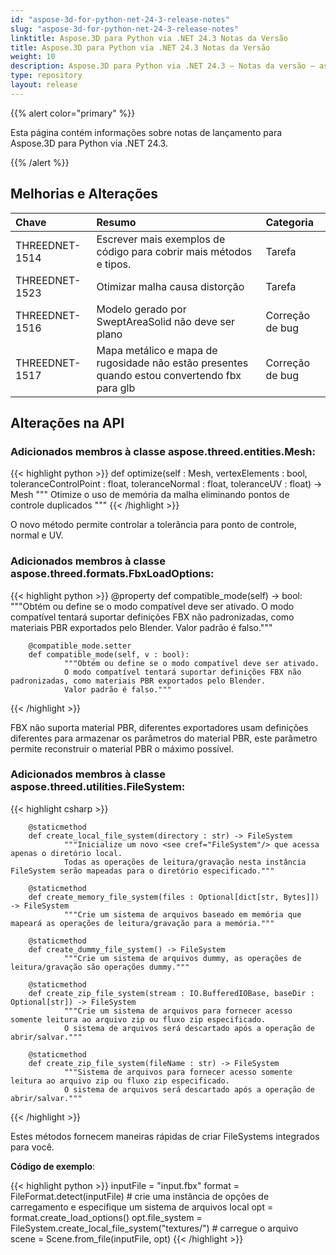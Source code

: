 ```yaml
---
id: "aspose-3d-for-python-net-24-3-release-notes"
slug: "aspose-3d-for-python-net-24-3-release-notes"
linktitle: Aspose.3D para Python via .NET 24.3 Notas da Versão
title: Aspose.3D para Python via .NET 24.3 Notas da Versão
weight: 10
description: Aspose.3D para Python via .NET 24.3 – Notas da versão – as últimas atualizações e correções.
type: repository
layout: release
---
```


{{% alert color="primary" %}}

Esta página contém informações sobre notas de lançamento para Aspose.3D para Python via .NET 24.3.

{{% /alert %}}
## **Melhorias e Alterações**

|**Chave**|**Resumo**|**Categoria**|
| :- | :- | :- |
| THREEDNET-1514 | Escrever mais exemplos de código para cobrir mais métodos e tipos. | Tarefa |
| THREEDNET-1523 | Otimizar malha causa distorção | Tarefa |
| THREEDNET-1516 | Modelo gerado por SweptAreaSolid não deve ser plano | Correção de bug |
| THREEDNET-1517 | Mapa metálico e mapa de rugosidade não estão presentes quando estou convertendo fbx para glb | Correção de bug |


## Alterações na API ##


### Adicionados membros à classe **aspose.threed.entities.Mesh**:

{{< highlight python >}}
        def optimize(self : Mesh, vertexElements : bool, toleranceControlPoint : float, toleranceNormal : float, toleranceUV : float) -> Mesh
                """ Otimize o uso de memória da malha eliminando pontos de controle duplicados """
{{< /highlight >}}

O novo método permite controlar a tolerância para ponto de controle, normal e UV.


### Adicionados membros à classe **aspose.threed.formats.FbxLoadOptions**:


{{< highlight python >}}
        @property
        def compatible_mode(self) -> bool:
                """Obtém ou define se o modo compatível deve ser ativado.
                O modo compatível tentará suportar definições FBX não padronizadas, como materiais PBR exportados pelo Blender.
                Valor padrão é falso."""

        @compatible_mode.setter
        def compatible_mode(self, v : bool):
                """Obtém ou define se o modo compatível deve ser ativado.
                O modo compatível tentará suportar definições FBX não padronizadas, como materiais PBR exportados pelo Blender.
                Valor padrão é falso."""

{{< /highlight >}}

FBX não suporta material PBR, diferentes exportadores usam definições diferentes para armazenar os parâmetros do material PBR, este parâmetro permite reconstruir o material PBR o máximo possível.

### Adicionados membros à classe **aspose.threed.utilities.FileSystem**:

{{< highlight csharp >}}

        @staticmethod
        def create_local_file_system(directory : str) -> FileSystem
                """Inicialize um novo <see cref="FileSystem"/> que acessa apenas o diretório local.
                Todas as operações de leitura/gravação nesta instância FileSystem serão mapeadas para o diretório especificado."""

        @staticmethod
        def create_memory_file_system(files : Optional[dict[str, Bytes]]) -> FileSystem
                """Crie um sistema de arquivos baseado em memória que mapeará as operações de leitura/gravação para a memória."""

        @staticmethod
        def create_dummy_file_system() -> FileSystem
                """Crie um sistema de arquivos dummy, as operações de leitura/gravação são operações dummy."""

        @staticmethod
        def create_zip_file_system(stream : IO.BufferedIOBase, baseDir : Optional[str]) -> FileSystem
                """Crie um sistema de arquivos para fornecer acesso somente leitura ao arquivo zip ou fluxo zip especificado.
                O sistema de arquivos será descartado após a operação de abrir/salvar."""

        @staticmethod
        def create_zip_file_system(fileName : str) -> FileSystem
                """Sistema de arquivos para fornecer acesso somente leitura ao arquivo zip ou fluxo zip especificado.
                O sistema de arquivos será descartado após a operação de abrir/salvar."""

{{< /highlight >}}


Estes métodos fornecem maneiras rápidas de criar FileSystems integrados para você.

**Código de exemplo**:

{{< highlight python >}}
    inputFile = "input.fbx"
    format = FileFormat.detect(inputFile)
    # crie uma instância de opções de carregamento e especifique um sistema de arquivos local
    opt = format.create_load_options()
    opt.file_system = FileSystem.create_local_file_system("textures/")
    # carregue o arquivo
    scene = Scene.from_file(inputFile, opt)
{{< /highlight >}}